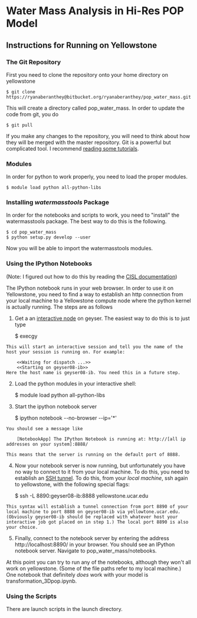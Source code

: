 # Water Mass Analysis in Hi-Res POP Model #

## Instructions for Running on Yellowstone ##

### The Git Repository ###

First you need to clone the repository onto your home directory on yellowstone

    $ git clone https://ryanaberanthey@bitbucket.org/ryanaberanthey/pop_water_mass.git

This will create a directory called pop_water_mass. In order to update the code from git, you do

    $ git pull

If you make any changes to the repository, you will need to think about how they will be merged with the master repository. Git is a powerful but complicated tool. I recommend [reading some tutorials](https://www.atlassian.com/git/).

### Modules ###

In order for python to work properly, you need to load the proper modules.

    $ module load python all-python-libs

### Installing _watermasstools_ Package ###

In order for the notebooks and scripts to work, you need to "install" the watermasstools package. The best way to do this is the following.

    $ cd pop_water_mass
    $ python setup.py develop --user

Now you will be able to import the watermasstools modules.

### Using the IPython Notebooks ###

(Note: I figured out how to do this by reading the [CISL documentation](https://www2.cisl.ucar.edu/resources/yellowstone/software/ipython#notebook))

The IPython notebook runs in your web browser. In order to use it on Yellowstone, you need to find a way to establish an http connection from your local machine to a Yellowstone compute node where the python kernel is actually running. The steps are as follows

1.    Get a an [interactive node](https://www2.cisl.ucar.edu/resources/geyser_caldera/applications#startapp) on geyser. The easiest way to do this is to just type

         $ execgy

    This will start an interactive session and tell you the name of the host your session is running on. For example:

        <<Waiting for dispatch ...>>
        <<Starting on geyser08-ib>>
    Here the host name is geyser08-ib. You need this in a future step.

2.    Load the python modules in your interactive shell:

        $ module load python all-python-libs

3.   Start the ipython notebook server

        $ ipython notebook --no-browser --ip='*'

    You should see a message like

        [NotebookApp] The IPython Notebook is running at: http://[all ip addresses on your system]:8888/

    This means that the server is running on the default port of 8888.

4.    Now your notebook server is now running, but unfortunately you have no way to connect to it from your local machine. To do this, you need to establish an [SSH tunnel](http://www.revsys.com/writings/quicktips/ssh-tunnel.html). To do this, from your *local machine*, ssh again to yellowstone, with the following special flags:

        $ ssh -L 8890:geyser08-ib:8888 yellowstone.ucar.edu

    This syntax will establish a tunnel connection from port 8890 of your local machine to port 8888 on geyser08-ib via yellowtone.ucar.edu. (Obviously geyser08-ib should be replaced with whatever host your interactive job got placed on in step 1.) The local port 8890 is also your choice.

5.   Finally, connect to the notebook server by entering the address http://localhost:8890/ in your browser. You should see an IPython notebook server. Navigate to pop_water_mass/notebooks.

At this point you can try to run any of the notebooks, although they won't all work on yellowstone. (Some of the file paths refer to my local machine.) One notebook that definitely _does_ work with your model is transformation_3Dpop.ipynb.

### Using the Scripts ###

There are launch scripts in the launch directory.